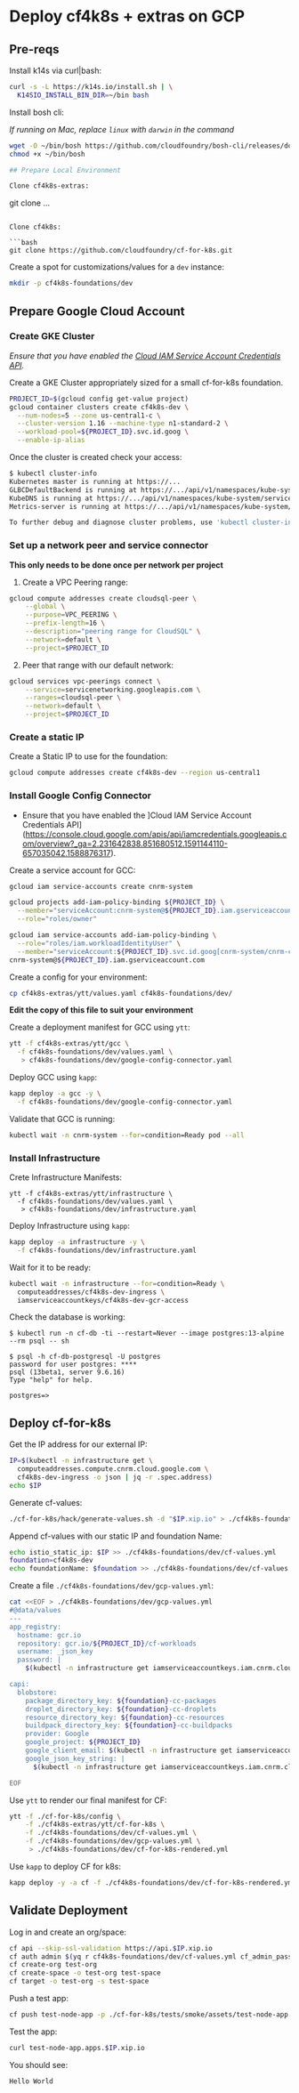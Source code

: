 # Deploy cf4k8s + extras on GCP

## Pre-reqs

Install k14s via curl|bash:

```bash
curl -s -L https://k14s.io/install.sh | \
  K14SIO_INSTALL_BIN_DIR=~/bin bash
```

Install bosh cli:

*If running on Mac, replace `linux` with `darwin` in the command*

```bash
wget -O ~/bin/bosh https://github.com/cloudfoundry/bosh-cli/releases/download/v6.2.1/bosh-cli-6.2.1-linux-amd64
chmod +x ~/bin/bosh

## Prepare Local Environment

Clone cf4k8s-extras:

```
git clone ...
```

Clone cf4k8s:

```bash
git clone https://github.com/cloudfoundry/cf-for-k8s.git
```

Create a spot for customizations/values for a `dev` instance:

```bash
mkdir -p cf4k8s-foundations/dev
```

## Prepare Google Cloud Account

### Create GKE Cluster

*Ensure that you have enabled the [Cloud IAM Service Account Credentials API](https://console.cloud.google.com/apis/api/iamcredentials.googleapis.com/overview?_ga=2.231642838.851680512.1591144110-657035042.1588876317).*

Create a GKE Cluster appropriately sized for a small cf-for-k8s foundation.

```bash
PROJECT_ID=$(gcloud config get-value project)
gcloud container clusters create cf4k8s-dev \
  --num-nodes=5 --zone us-central1-c \
  --cluster-version 1.16 --machine-type n1-standard-2 \
  --workload-pool=${PROJECT_ID}.svc.id.goog \
  --enable-ip-alias
```

Once the cluster is created check your access:

```bash
$ kubectl cluster-info
Kubernetes master is running at https://...
GLBCDefaultBackend is running at https://.../api/v1/namespaces/kube-system/services/default-http-backend:http/proxy
KubeDNS is running at https://.../api/v1/namespaces/kube-system/services/kube-dns:dns/proxy
Metrics-server is running at https://.../api/v1/namespaces/kube-system/services/https:metrics-server:/proxy

To further debug and diagnose cluster problems, use 'kubectl cluster-info dump'.
```

### Set up a network peer and service connector

**This only needs to be done once per network per project**

1. Create a VPC Peering range:

```bash
gcloud compute addresses create cloudsql-peer \
    --global \
    --purpose=VPC_PEERING \
    --prefix-length=16 \
    --description="peering range for CloudSQL" \
    --network=default \
    --project=$PROJECT_ID
```

2. Peer that range with our default network:

```bash
gcloud services vpc-peerings connect \
    --service=servicenetworking.googleapis.com \
    --ranges=cloudsql-peer \
    --network=default \
    --project=$PROJECT_ID
```

### Create a static IP

Create a Static IP to use for the foundation:

```bash
gcloud compute addresses create cf4k8s-dev --region us-central1
```

### Install Google Config Connector

* Ensure that you have enabled the ]Cloud IAM Service Account Credentials API](https://console.cloud.google.com/apis/api/iamcredentials.googleapis.com/overview?_ga=2.231642838.851680512.1591144110-657035042.1588876317).

Create a service account for GCC:

```bash
gcloud iam service-accounts create cnrm-system

gcloud projects add-iam-policy-binding ${PROJECT_ID} \
  --member="serviceAccount:cnrm-system@${PROJECT_ID}.iam.gserviceaccount.com" \
  --role="roles/owner"

gcloud iam service-accounts add-iam-policy-binding \
  --role="roles/iam.workloadIdentityUser" \
  --member="serviceAccount:${PROJECT_ID}.svc.id.goog[cnrm-system/cnrm-controller-manager]" \
cnrm-system@${PROJECT_ID}.iam.gserviceaccount.com
```

Create a config for your environment:

```bash
cp cf4k8s-extras/ytt/values.yaml cf4k8s-foundations/dev/
```

**Edit the copy of this file to suit your environment**

Create a deployment manifest for GCC using `ytt`:

```bash
ytt -f cf4k8s-extras/ytt/gcc \
  -f cf4k8s-foundations/dev/values.yaml \
   > cf4k8s-foundations/dev/google-config-connector.yaml
```

Deploy GCC using `kapp`:

```bash
kapp deploy -a gcc -y \
  -f cf4k8s-foundations/dev/google-config-connector.yaml
```

Validate that GCC is running:

```bash
kubectl wait -n cnrm-system --for=condition=Ready pod --all

```

### Install Infrastructure

Crete Infrastructure Manifests:

```
ytt -f cf4k8s-extras/ytt/infrastructure \
  -f cf4k8s-foundations/dev/values.yaml \
   > cf4k8s-foundations/dev/infrastructure.yaml
```

Deploy Infrastructure using `kapp`:

```bash
kapp deploy -a infrastructure -y \
  -f cf4k8s-foundations/dev/infrastructure.yaml
```

Wait for it to be ready:

```bash
kubectl wait -n infrastructure --for=condition=Ready \
  computeaddresses/cf4k8s-dev-ingress \
  iamserviceaccountkeys/cf4k8s-dev-gcr-access
```

Check the database is working:

```
$ kubectl run -n cf-db -ti --restart=Never --image postgres:13-alpine --rm psql -- sh

$ psql -h cf-db-postgresql -U postgres
password for user postgres: ****
psql (13beta1, server 9.6.16)
Type "help" for help.

postgres=> 
```

## Deploy cf-for-k8s

Get the IP address for our external IP:

```bash
IP=$(kubectl -n infrastructure get \
  computeaddresses.compute.cnrm.cloud.google.com \
  cf4k8s-dev-ingress -o json | jq -r .spec.address)
echo $IP
```

Generate cf-values:

```bash
./cf-for-k8s/hack/generate-values.sh -d "$IP.xip.io" > ./cf4k8s-foundations/dev/cf-values.yml
```

Append cf-values with our static IP and foundation Name:

```bash
echo istio_static_ip: $IP >> ./cf4k8s-foundations/dev/cf-values.yml
foundation=cf4k8s-dev
echo foundationName: $foundation >> ./cf4k8s-foundations/dev/cf-values.yml
```

Create a file `./cf4k8s-foundations/dev/gcp-values.yml`:

```bash
cat <<EOF > ./cf4k8s-foundations/dev/gcp-values.yml
#@data/values
---
app_registry:
  hostname: gcr.io
  repository: gcr.io/${PROJECT_ID}/cf-workloads
  username: _json_key
  password: |
    $(kubectl -n infrastructure get iamserviceaccountkeys.iam.cnrm.cloud.google.com cf4k8s-dev-gcr-access  -o json | jq -r .status.privateKey | base64 --decode | jq -c)

capi:
  blobstore:
    package_directory_key: ${foundation}-cc-packages
    droplet_directory_key: ${foundation}-cc-droplets
    resource_directory_key: ${foundation}-cc-resources
    buildpack_directory_key: ${foundation}-cc-buildpacks
    provider: Google
    google_project: ${PROJECT_ID}
    google_client_email: $(kubectl -n infrastructure get iamserviceaccountkeys.iam.cnrm.cloud.google.com cf4k8s-dev-gcr-access  -o json | jq -r .status.privateKey | base64 --decode | jq -r .client_email)
    google_json_key_string: |
      $(kubectl -n infrastructure get iamserviceaccountkeys.iam.cnrm.cloud.google.com cf4k8s-dev-gcr-access  -o json | jq -r .status.privateKey | base64 --decode | jq -c)

EOF
```


Use `ytt` to render our final manifest for CF:

```bash
ytt -f ./cf-for-k8s/config \
    -f ./cf4k8s-extras/ytt/cf-for-k8s \
    -f ./cf4k8s-foundations/dev/cf-values.yml \
    -f ./cf4k8s-foundations/dev/gcp-values.yml \
     > ./cf4k8s-foundations/dev/cf-for-k8s-rendered.yml
```

Use `kapp` to deploy CF for k8s:

```bash
kapp deploy -y -a cf -f ./cf4k8s-foundations/dev/cf-for-k8s-rendered.yml
```

## Validate Deployment

Log in and create an org/space:

```bash
cf api --skip-ssl-validation https://api.$IP.xip.io
cf auth admin $(yq r cf4k8s-foundations/dev/cf-values.yml cf_admin_password)
cf create-org test-org
cf create-space -o test-org test-space
cf target -o test-org -s test-space
```

Push a test app:

```bash
cf push test-node-app -p ./cf-for-k8s/tests/smoke/assets/test-node-app
```

Test the app:

```bash
curl test-node-app.apps.$IP.xip.io
```

You should see:

```
Hello World
```
